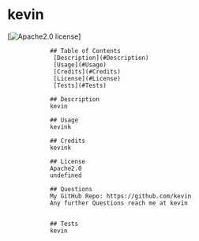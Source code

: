 # kevin 
[![Apache2.0 license](https://img.shields.io/badge/License-Apache2.0-blue.svg)]

                ## Table of Contents 
                 [Description](#Description)
                 [Usage](#Usage)
                 [Credits](#Credits)
                 [License](#License)
                 [Tests](#Tests)

                ## Description
                kevin
                
                ## Usage
                kevink

                ## Credits
                kevink

                ## License
                Apache2.0
                undefined

                ## Questions
                My GitHub Repo: https://github.com/kevin
                Any further Questions reach me at kevin


                ## Tests
                kevin



